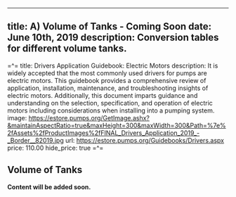 -----
title: A) Volume of Tanks - Coming Soon
date:  June 10th, 2019
description: Conversion tables for different volume tanks.
-----

=^=
title: Drivers Application Guidebook: Electric Motors
description: It is widely accepted that the most commonly used drivers for pumps are electric motors. This guidebook provides a comprehensive review of application, installation, maintenance, and troubleshooting insights of electric motors. Additionally, this document imparts guidance and understanding on the selection, specification, and operation of electric motors including considerations when installing into a pumping system.
image: https://estore.pumps.org/GetImage.ashx?&maintainAspectRatio=true&maxHeight=300&maxWidth=300&Path=%7e%2fAssets%2fProductImages%2fFINAL_Drivers_Application_2019_-_Border__82019.jpg
url: https://estore.pumps.org/Guidebooks/Drivers.aspx
price: 110.00
hide_price: true
=^=


## Volume of Tanks

**Content will be added soon.**
